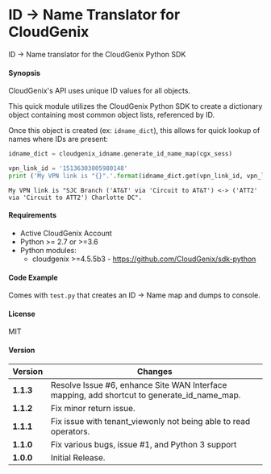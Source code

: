 # ID -> Name Translator for CloudGenix
ID -> Name translator for the CloudGenix Python SDK

#### Synopsis
CloudGenix's API uses unique ID values for all objects.

This quick module utilizes the CloudGenix Python SDK to create a dictionary object containing most
common object lists, referenced by ID.

Once this object is created (ex: `idname_dict`), this allows for quick lookup of names where IDs are present:

```python
idname_dict = cloudgenix_idname.generate_id_name_map(cgx_sess)

vpn_link_id = '15136303805980148'
print ('My VPN link is "{}".'.format(idname_dict.get(vpn_link_id, vpn_link_id)))
```
```
My VPN link is "SJC Branch ('AT&T' via 'Circuit to AT&T') <-> ('ATT2' via 'Circuit to ATT2') Charlotte DC".
```

#### Requirements
* Active CloudGenix Account
* Python >= 2.7 or >=3.6
* Python modules:
    * cloudgenix >=4.5.5b3 - <https://github.com/CloudGenix/sdk-python>

#### Code Example
Comes with `test.py` that creates an ID -> Name map and dumps to console.

#### License
MIT

#### Version
Version | Changes
------- | --------
**1.1.3**| Resolve Issue #6, enhance Site WAN Interface mapping, add shortcut to generate_id_name_map.
**1.1.2**| Fix minor return issue.
**1.1.1**| Fix issue with tenant_viewonly not being able to read operators.
**1.1.0**| Fix various bugs, issue #1, and Python 3 support
**1.0.0**| Initial Release.
